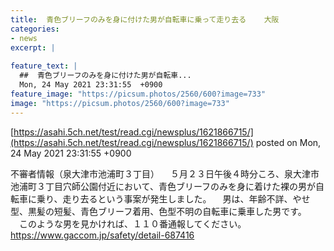 ```yaml
---
title:  青色ブリーフのみを身に付けた男が自転車に乗って走り去る    大阪  
categories:
- news
excerpt: |
  
feature_text: |
  ##  青色ブリーフのみを身に付けた男が自転車...
  Mon, 24 May 2021 23:31:55  +0900
feature_image: "https://picsum.photos/2560/600?image=733"
image: "https://picsum.photos/2560/600?image=733"
---
```


[https://asahi.5ch.net/test/read.cgi/newsplus/1621866715/](https://asahi.5ch.net/test/read.cgi/newsplus/1621866715/)
posted on Mon, 24 May 2021 23:31:55  +0900

<!--more-->

不審者情報（泉大津市池浦町３丁目） 　５月２３日午後４時分ころ、泉大津市池浦町３丁目穴師公園付近において、青色ブリーフのみを身に着けた裸の男が自転車に乗り、走り去るという事案が発生しました。 　男は、年齢不詳、やせ型、黒髪の短髪、青色ブリーフ着用、色型不明の自転車に乗車した男です。 　このような男を見かければ、１１０番通報してください。 https://www.gaccom.jp/safety/detail-687416
